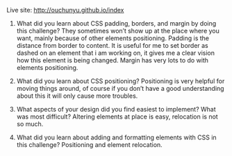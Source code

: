 Live site: http://ouchunyu.github.io/index

1. What did you learn about CSS padding, borders, and margin by doing this challenge?
They sometimes won’t show up at the place where you want, mainly because of other elements positioning. Padding is the distance from border to content. It is useful for me to set border as dashed on an element that i am working on, it gives me a clear vision how this element is being changed. Margin has very lots to do with elements positioning.

2. What did you learn about CSS positioning?
Positioning is very helpful for moving things around, of course if you don’t have a good understanding about this it will only cause more troubles.

3. What aspects of your design did you find easiest to implement? What was most difficult?
Altering elements at place is easy, relocation is not so much.

4. What did you learn about adding and formatting elements with CSS in this challenge?
Positioning and element relocation.
